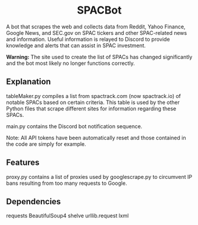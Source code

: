 <h1 align="center">
  SPACBot
</h1>

A bot that scrapes the web and collects data from Reddit, Yahoo Finance, Google News, and SEC.gov on SPAC tickers and other SPAC-related news and information. Useful information is relayed to Discord to provide knowledge and alerts that can assist in SPAC investment.

**Warning:** The site used to create the list of SPACs has changed significantly and the bot most likely no longer functions correctly.

## Explanation

tableMaker.py compiles a list from spactrack.com (now spactrack.io) of notable SPACs based on certain criteria. This table is used by the other Python files that scrape different sites for information regarding these SPACs.

main.py contains the Discord bot notification sequence.

Note: All API tokens have been automatically reset and those contained in the code are simply for example.

## Features

proxy.py contains a list of proxies used by googlescrape.py to circumvent IP bans resulting from too many requests to Google.

## Dependencies

requests
BeautifulSoup4
shelve
urllib.request
lxml
